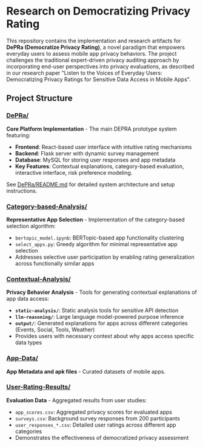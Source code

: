 # Research on Democratizing Privacy Rating

This repository contains the implementation and research artifacts for **DePRa (Democratize Privacy Rating)**, a novel paradigm that empowers everyday users to assess mobile app privacy behaviors. The project challenges the traditional expert-driven privacy auditing approach by incorporating end-user perspectives into privacy evaluations, as described in our research paper "Listen to the Voices of Everyday Users: Democratizing Privacy Ratings for Sensitive Data Access in Mobile Apps".

## Project Structure

### [DePRa/](DePRa/)
**Core Platform Implementation** - The main DEPRA prototype system featuring:
- **Frontend**: React-based user interface with intuitive rating mechanisms
- **Backend**: Flask server with dynamic survey management
- **Database**: MySQL for storing user responses and app metadata
- **Key Features**: Contextual explanations, category-based evaluation, interactive interface, risk preference modeling. 

See [DePRa/README.md](DePRa/README.md) for detailed system architecture and setup instructions.

### [Category-based-Analysis/](Category-based-Analysis/)
**Representative App Selection** - Implementation of the category-based selection algorithm:
- `bertopic_model.ipynb`: BERTopic-based app functionality clustering
- `select_apps.py`: Greedy algorithm for minimal representative app selection
- Addresses selective user participation by enabling rating generalization across functionally similar apps

### [Contextual-Analysis/](Contextual-Analysis/)
**Privacy Behavior Analysis** - Tools for generating contextual explanations of app data access:
- **`static-analysis/`**: Static analysis tools for sensitive API detection
- **`llm-reasoning/`**: Large language model-powered purpose inference
- **`output/`**: Generated explanations for apps across different categories (Events, Social, Tools, Weather)
- Provides users with necessary context about why apps access specific data types

### [App-Data/](App-Data/)
**App Metadata and apk files** - Curated datasets of mobile apps.

### [User-Rating-Results/](User-Rating-Results/)
**Evaluation Data** - Aggregated results from user studies:
- `app_scores.csv`: Aggregated privacy scores for evaluated apps
- `surveys.csv`: Background survey responses from 200 participants
- `user_responses_*.csv`: Detailed user ratings across different app categories
- Demonstrates the effectiveness of democratized privacy assessment

